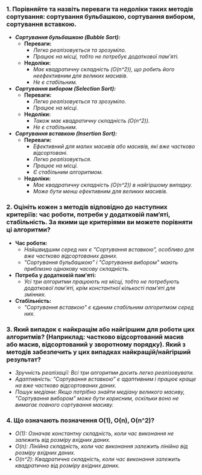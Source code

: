 ### 1. Порівняйте та назвіть переваги та недоліки таких методів сортування: сортування бульбашкою, сортування вибором, сортування вставкою.
* ***Сортування бульбашкою (Bubble Sort):***
    - **Переваги:**
        - *Легко реалізовується та зрозуміло.*
        - *Працює на місці, тобто не потребує додаткової пам'яті.*
    - **Недоліки:**
        - *Має квадратичну складність (O(n^2)), що робить його неефективним для великих масивів.*
        - *Не є стабільним.*
* ***Сортування вибором (Selection Sort):***
    - **Переваги:**
        - *Легко реалізовується та зрозуміло.*
        - *Працює на місці.*
    - **Недоліки:**
        - *Також має квадратичну складність (O(n^2)).*
        - *Не є стабільним.*
* ***Сортування вставкою (Insertion Sort):***
    - **Переваги:**
        - *Ефективний для малих масивів або масивів, які вже частково відсортовані.*
        - *Легко реалізовується.*
        - *Працює на місці.*
        - *Є стабільним алгоритмом.*
    - **Недоліки:**
        - *Має квадратичну складність (O(n^2)) в найгіршому випадку.*
        - *Може бути менш ефективним для великих масивів.*

### 2. Оцініть кожен з методів відповідно до наступних критеріїв: час роботи, потреби у додатковій пам’яті, стабільність. За якими ще критеріями ви можете порівняти ці алгоритми?
* **Час роботи:**
    - *Найшвидшим серед них є "Сортування вставкою", особливо для вже частково відсортованих даних.*
    - *"Сортування бульбашкою" і "Сортування вибором" мають приблизно однакову часову складність.*
* **Потреба у додатковій пам'яті:**
    - *Усі три алгоритми працюють на місці, тобто не потребують додаткової пам'яті, крім константної кількості пам'яті для змінних.*
* **Стабільність:**
    - *"Сортування вставкою" є єдиним стабільним алгоритмом серед них.*

### 3. Який випадок є найкращім або найгіршим для роботи цих алгоритмів? (Наприклад: частково відсортований масив або масив, відсортований у зворотному порядку). Який з методів забезпечить у цих випадках найкращій/найгірший результат?
* *Зручність реалізації: Всі три алгоритми досить легко реалізовувати.*
* *Адаптивність: "Сортування вставкою" є адаптивним і працює краще на вже частково відсортованих даних.* 
* *Пошук медіани: Якщо потрібно знайти медіану великого масиву, "Сортування вибором" може бути корисним, оскільки воно не вимагає повного сортування масиву.*

### 4. Що означають позначення O(1), O(n), O(n^2)?
* *O(1): Означає константну складність, коли час виконання не залежить від розміру вхідних даних.*
* *O(n): Лінійна складність, коли час виконання залежить лінійно від розміру вхідних даних.*
* *O(n^2): Квадратична складність, коли час виконання залежить квадратично від розміру вхідних даних.*